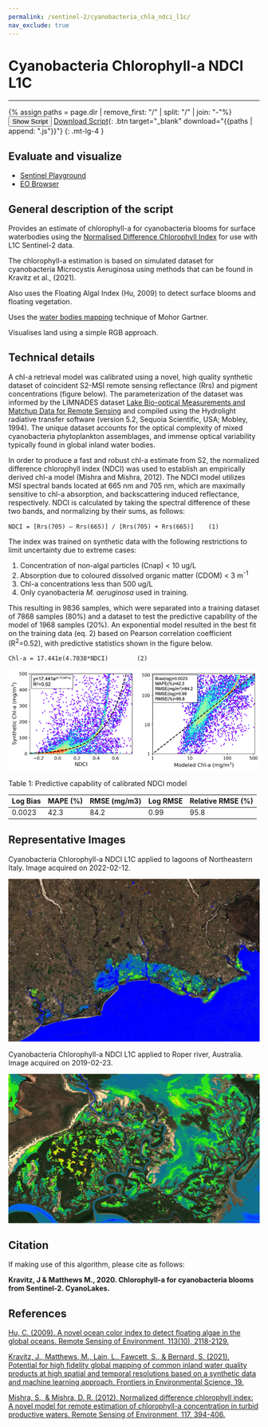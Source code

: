 ```yaml
---
permalink: /sentinel-2/cyanobacteria_chla_ndci_l1c/
nav_exclude: true
---
```


# Cyanobacteria Chlorophyll-a NDCI L1C

---
{% assign paths = page.dir | remove_first: "/" | split: "/" | join: "-"%}
<button class="btn btn-primary" id="toggle-script" onclick="toggleScript()">Show Script</button>
[Download Script](script.js){: .btn target="_blank" download="{{paths | append: ".js"}}"}
{: .mt-lg-4 }

<div id="script" style="display:none;"> 
{% highlight javascript %}
{% include_relative script.js %}
{% endhighlight %}
</div>

## Evaluate and visualize
 - [Sentinel Playground](https://apps.sentinel-hub.com/sentinel-playground/?source=S2&lat=41.9027835&lng=12.496365500000024&zoom=12&evalscripturl=https://raw.githubusercontent.com/sentinel-hub/customScripts/master/sentinel-2/cyanobacteria_chla_ndci_l1c/script.js)
 - [EO Browser](https://apps.sentinel-hub.com/eo-browser/#lat=41.9&lng=12.5&zoom=10&datasource=Sentinel-2%20L1C&time=2017-10-08&preset=CUSTOM&layers=B01,B02,B03&evalscripturl=https://raw.githubusercontent.com/sentinel-hub/customScripts/master/sentinel-2/cyanobacteria_chla_ndci_l1c/script.js)   

## General description of the script

Provides an estimate of chlorophyll-a for cyanobacteria blooms for surface waterbodies using the 
[Normalised Difference Chlorophyll Index](https://github.com/sentinel-hub/custom-scripts/tree/master/sentinel-2/ndci) for use with L1C Sentinel-2 data. 

The chlorophyll-a estimation is based on simulated dataset for cyanobacteria Microcystis Aeruginosa using 
methods that can be found in Kravitz et al., (2021). 

Also uses the Floating Algal Index (Hu, 2009) to detect surface blooms and floating vegetation. 

Uses the [water bodies mapping](https://github.com/sentinel-hub/custom-scripts/tree/master/sentinel-2/water_bodies_mapping-wbm) 
technique of Mohor Gartner. 

Visualises land using a simple RGB approach. 

## Technical details

A chl-a retrieval model was calibrated using a novel, high quality synthetic dataset of 
coincident S2-MSI remote sensing reflectance (Rrs) and pigment concentrations (figure below). 
The parameterization of the dataset was informed by 
the LIMNADES dataset [Lake Bio-optical Measurements and Matchup Data for 
Remote Sensing](https://www.limnades.org/) and compiled using the 
Hydrolight radiative transfer software (version 5.2, Sequoia Scientific, USA; Mobley, 1994). 
The unique dataset accounts for the optical complexity of mixed cyanobacteria 
phytoplankton assemblages, and immense optical variability typically found in 
global inland water bodies.

In order to produce a fast and robust chl-a estimate from S2, 
the normalized difference chlorophyll index (NDCI) was used to 
establish an empirically derived chl-a model (Mishra and Mishra, 2012). 
The NDCI model utilizes MSI spectral bands located at 665 nm and 705 nm, 
which are maximally sensitive to chl-a absorption, and backscattering induced reflectance, 
respectively. NDCI is calculated by taking the spectral difference of these two bands,
and normalizing by their sums, as follows:

    NDCI = [Rrs(705) – Rrs(665)] / [Rrs(705) + Rrs(665)]    (1)

The index was trained on synthetic data with the following restrictions to
limit uncertainty due to extreme cases:
1. Concentration of non-algal particles (Cnap) < 10 ug/L
2. Absorption due to coloured dissolved organic matter (CDOM) < 3 m<sup>-1</sup>
3. Chl-a concentrations less than 500 ug/L
4. Only cyanobacteria _M. aeruginosa_ used in training.

This resulting in 9836 samples, which were separated into a training dataset 
of 7868 samples (80%) and a dataset to test the predictive capability of the 
model of 1968 samples (20%). An exponential model resulted in the best fit on 
the training data (eq. 2) based on Pearson correlation coefficient (R<sup>2</sup>=0.52), 
with predictive statistics shown in the figure below.

    Chl-a = 17.441e(4.7038*NDCI)		(2)

![Calibration](fig/calibration.png)

Table 1: Predictive capability of calibrated NDCI model

| Log Bias | MAPE (%) | RMSE (mg/m3) | Log RMSE | Relative RMSE (%) |
|----------|----------|--------------|----------|-------------------|
| 0.0023   | 42.3     | 84.2         | 0.99     | 95.8              |

## Representative Images

Cyanobacteria Chlorophyll-a NDCI L1C applied to lagoons of Northeastern Italy. Image acquired on 2022-02-12.

![Cyanobacteria chlorophyll-a Italy2](fig/fig1.jpg)

Cyanobacteria Chlorophyll-a NDCI L1C applied to Roper river, Australia. Image acquired on 2019-02-23.

![Cyanobacteria chlorophyll-a Italy1](fig/fig2.jpg)

## Citation
If making use of this algorithm, please cite as follows: 

**Kravitz, J & Matthews M., 2020. Chlorophyll-a for cyanobacteria blooms from Sentinel-2. CyanoLakes.**


## References
[Hu, C. (2009). A novel ocean color index to detect floating algae in the global oceans.
Remote Sensing of Environment, 113(10), 2118-2129.
](https://www.sciencedirect.com/science/article/pii/S0034425709001710)

[Kravitz, J., Matthews, M., Lain, L., Fawcett, S., & Bernard, S. (2021). 
Potential for high fidelity global mapping of common inland water quality 
products at high spatial and temporal resolutions based on a synthetic data and 
machine learning approach. Frontiers in Environmental Science, 19.
](https://www.frontiersin.org/articles/10.3389/fenvs.2021.587660/full)

[Mishra, S., & Mishra, D. R. (2012). Normalized difference chlorophyll index: 
A novel model for remote estimation of chlorophyll-a concentration in turbid productive waters. 
Remote Sensing of Environment, 117, 394-406.
](https://www.sciencedirect.com/science/article/pii/S0034425711003737)
